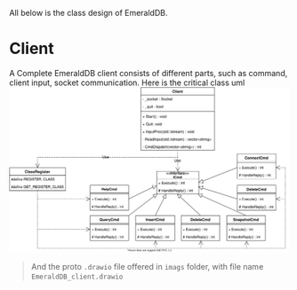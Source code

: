 All below is the class design of EmeraldDB.

# Client
A Complete EmeraldDB client consists of different parts, such as command, client input, socket communication. Here is the critical class uml
![](./imags/EmeraldDB_client.drawio.svg)

> And the proto `.drawio` file offered in `imags` folder, with file name `EmeraldDB_client.drawio`